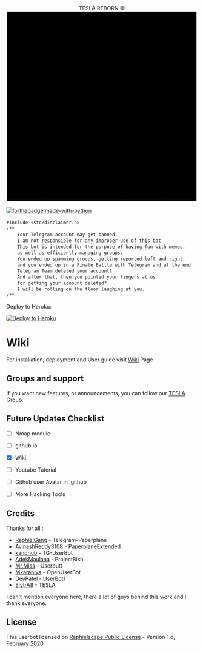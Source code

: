 <div align="center">TESLA REBORN ©</div>

<div align=center><img src="logo.gif" alt="Logo"></div>


[![forthebadge made-with-python](http://ForTheBadge.com/images/badges/made-with-python.svg)](https://www.python.org/)


```
#include <std/disclaimer.h>
/**
    Your Telegram account may get banned.
    I am not responsible for any improper use of this bot
    This bot is intended for the purpose of having fun with memes,
    as well as efficiently managing groups.
    You ended up spamming groups, getting reported left and right,
    and you ended up in a Finale Battle with Telegram and at the end
    Telegram Team deleted your account?
    And after that, then you pointed your fingers at us
    for getting your acoount deleted?
    I will be rolling on the floor laughing at you.
/**
```


Deploy to Heroku:
<p align="left"><a href="https://heroku.com/deploy?template=https://github.com/MrRobot222/TESLA"> <img src="https://www.herokucdn.com/deploy/button.svg" alt="Deploy to Heroku" /></a></p>

# Wiki 

For installation, deployment and User guide visit [Wiki](https://github.com/MrRobot222/TESLA/wiki) Page
## Groups and support

If you want new features, or announcements, you can follow our [TESLA](https://t.me/reborn_tesla) Group.


## Future Updates Checklist

- [ ] Nmap module
- [ ] github.io
- [x] ~~Wiki~~
- [ ] Youtube Tutorial
- [ ] Github user Avatar in .github
- [ ] More Hacking Tools


## Credits

Thanks for all : 
* [RaphielGang](https://github.com/RaphielGang) - Telegram-Paperplane
* [AvinashReddy3108](https://github.com/AvinashReddy3108) - PaperplaneExtended
* [kandnub](https://github.com/kandnub) - TG-UserBot
* [AdekMaulana](https://github.com/adekmaulana) - ProjectBish
* [Mr.Miss](https://github.com/keselekpermen69) - Userbutt
* [Mkaraniya](https://github.com/mkaraniya) - OpenUserBot
* [DevPatel](https://github.com/Devp73) - UserBot1
* [ElytrA8](https://github.com/ElytrA8) - TESLA

I can't mention everyone here, there a lot of guys behind this work and I thank everyone.
## License

This userbot licensed on [Raphielscape Public License](https://github.com/MrRobot222/TESLA/blol/master/LICENSE) - Version 1.d, February 2020


